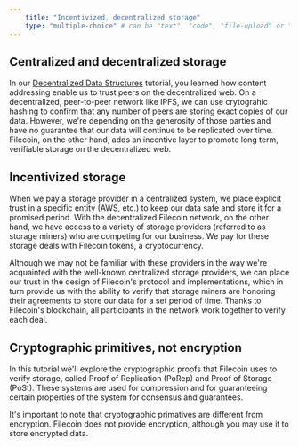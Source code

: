 ```yaml
---
    title: "Incentivized, decentralized storage"
    type: "multiple-choice" # can be "text", "code", "file-upload" or "multiple-choice"
---
```


## Centralized and decentralized storage

In our [Decentralized Data Structures](https://proto.school/#/data-structures) tutorial, you learned how content addressing enable us to trust peers on the decentralized web. On a decentralized, peer-to-peer network like IPFS, we can use crytograhic hashing to confirm that any number of peers are storing exact copies of our data. However, we're depending on the generosity of those parties and have no guarantee that our data will continue to be replicated over time. Filecoin, on the other hand, adds an incentive layer to promote long term, verifiable storage on the decentralized web.

## Incentivized storage

When we pay a storage provider in a centralized system, we place explicit trust in a specific entity (AWS, etc.) to keep our data safe and store it for a promised period. With the decentralized Filecoin network, on the other hand, we have access to a variety of storage providers (referred to as storage miners) who are competing for our business. We pay for these storage deals with Filecoin tokens, a cryptocurrency.

Although we may not be familiar with these providers in the way we're acquainted with the well-known centralized storage providers, we can place our trust in the design of Filecoin's protocol and implementations, which in turn provide us with the ability to verify that storage miners are honoring their agreements to store our data for a set period of time. Thanks to Filecoin's blockchain, all participants in the network work together to verify each deal.

## Cryptographic primitives, not encryption

In this tutorial we'll explore the cryptographic proofs that Filecoin uses to verify storage, called Proof of Replication (PoRep) and Proof of Storage (PoSt). These systems are used for compression and for guaranteeing certain properties of the system for consensus and guarantees.

It's important to note that cryptographic primatives are different from encryption. Filecoin does not provide encryption, although you may use it to store encrypted data.
